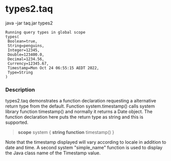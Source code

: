 # types2.taq

java -jar taq.jar types2

```
Running query types in global scope 
types(
 Boolean=true,
 String=penguins,
 Integer=12345,
 Double=123400.0,
 Decimal=1234.56,
 Currency=12345.67,
 Timestamp=Mon Oct 24 06:55:15 AEDT 2022,
 Type=String
)
```
       
### Description

types2.taq demonstrates a function declaration requesting a alternative return type 
from the default. Function system.timestamp() calls system library function timestamp()
and normally it returns a Date object. The function declaration here puts the return type 
as string and this is supported.

> **scope** system { **string function** timestamp() }

Note that the timestamp displayed will vary according to locale in addition to date and time.
A second system "simple_name" function is used to display the Java class name of the
Timestamp value.
